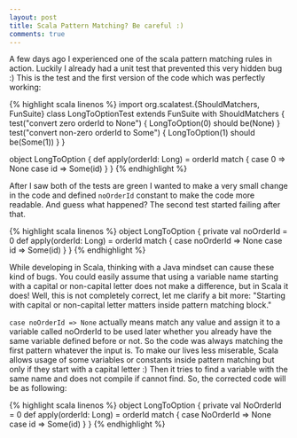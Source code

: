 ```yaml
---
layout: post
title: Scala Pattern Matching? Be careful :)
comments: true
---
```


A few days ago I experienced one of the scala pattern matching rules in action. Luckily I already had a unit test that prevented this very hidden bug :) This is the test and the first version of the code which was perfectly working:

{% highlight scala linenos %}
import org.scalatest.{ShouldMatchers, FunSuite}
class LongToOptionTest extends FunSuite with ShouldMatchers {
  test("convert zero orderId to None") {
    LongToOption(0) should be(None)
  }
  test("convert non-zero orderId to Some") {
    LongToOption(1) should be(Some(1))
  }
}

object LongToOption {
  def apply(orderId: Long) = orderId match {
    case 0 => None
    case id => Some(id)
  }
}
{% endhighlight %}

After I saw both of the tests are green I wanted to make a very small change in the code and defined `noOrderId` constant to make the code more readable. And guess what happened? The second test started failing after that.

{% highlight scala linenos %}
object LongToOption {
  private val noOrderId = 0
  def apply(orderId: Long) = orderId match {
    case noOrderId => None
    case id => Some(id)
  }
}
{% endhighlight %}

While developing in Scala, thinking with a Java mindset can cause these kind of bugs. You could easily assume that using a variable name starting with a capital or non-capital letter does not make a difference, but in Scala it does! Well, this is not completely correct, let me clarify a bit more: "Starting with capital or non-capital letter matters inside pattern matching block."

`case noOrderId => None` actually means match any value and assign it to a variable called noOrderId to be used later whether you already have the same variable defined before or not. So the code was always matching the first pattern whatever the input is. To make our lives less miserable, Scala allows usage of some variables or constants inside pattern matching but only if they start with a capital letter :) Then it tries to find a variable with the same name and does not compile if cannot find. So, the corrected code will be as following:

{% highlight scala linenos %}
object LongToOption {
  private val NoOrderId = 0
  def apply(orderId: Long) = orderId match {
    case NoOrderId => None
    case id => Some(id)
  }
}
{% endhighlight %}
